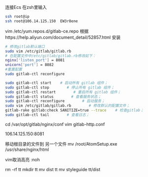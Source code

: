

连接Ecs
在zsh里输入 
```bash
ssh root@ip 
ssh root@106.14.125.150  EW3r8ene
```

vim /etc/yum.repos.d/gitlab-ce.repo
根据https://help.aliyun.com/document_detail/52857.html 安装
```bash
# 修改gitlab默认端口
sudo vim /etc/gitlab/gitlab.rb
# 在配置文件中/etc/gitlab/gitlab.rb修改如下：
nginx['listen_port'] = 8081  
unicorn['port'] = 8082
#重置配置
sudo gitlab-ctl reconfigure 

sudo gitlab-ctl start    # 启动所有 gitlab 组件；
sudo gitlab-ctl stop        # 停止所有 gitlab 组件；
sudo gitlab-ctl restart        # 重启所有 gitlab 组件；
sudo gitlab-ctl status        # 查看服务状态；
sudo gitlab-ctl reconfigure        # 启动服务；
sudo vim /etc/gitlab/gitlab.rb        # 修改默认的配置文件；
gitlab-rake gitlab:check SANITIZE=true --trace    # 检查gitlab；
sudo gitlab-ctl tail        # 查看日志；
```
cd /var/opt/gitlab/nginx/conf
vim gitlab-http.conf

106.14.125.150:8081

移动根目录的文件到 另一个文件
mv /root/AtomSetup.exe /usr/share/nginx/html

vim取消高亮
:noh

rm -rf tt
mkdir tt
mv dist tt
mv styleguide tt/dist